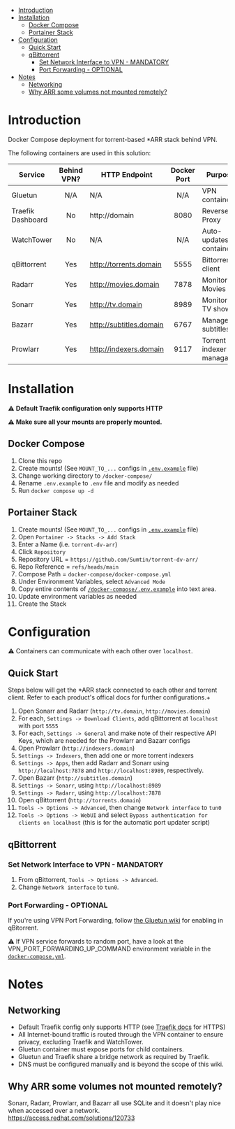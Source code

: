 - [Introduction](#introduction)
- [Installation](#installation)
  - [Docker Compose](#docker-compose)
  - [Portainer Stack](#portainer-stack)
- [Configuration](#configuration)
  - [Quick Start](#quick-start)
  - [qBittorrent](#qbittorrent)
    - [Set Network Interface to VPN - MANDATORY](#set-network-interface-to-vpn---mandatory)
    - [Port Forwarding - OPTIONAL](#port-forwarding---optional)
- [Notes](#notes)
  - [Networking](#networking)
  - [Why ARR some volumes not mounted remotely?](#why-arr-some-volumes-not-mounted-remotely)


# Introduction
Docker Compose deployment for torrent-based *ARR stack behind VPN.

The following containers are used in this solution:

| Service | Behind VPN? | HTTP Endpoint | Docker Port | Purpose | Official Docs |
|---|:---:|---|:---:|---|---|
|Gluetun|N/A|N/A|N/A|VPN container|https://github.com/qdm12/gluetun-wiki|
|Traefik Dashboard|No|http://domain|8080|Reverse Proxy|https://doc.traefik.io/|
|WatchTower|No|N/A|N/A|Auto-updates containers|https://github.com/containrrr/watchtower| 
|qBittorrent|Yes|http://torrents.domain|5555|Bittorrent client|https://github.com/qbittorrent/qBittorrent/wiki|
|Radarr|Yes|http://movies.domain|7878|Monitors Movies|https://wiki.servarr.com/radarr|
|Sonarr|Yes|http://tv.domain|8989|Monitors TV shows|https://wiki.servarr.com/en/sonarr|
|Bazarr|Yes|http://subtitles.domain|6767|Manages subtitles|https://www.bazarr.media/|
|Prowlarr|Yes|http://indexers.domain|9117|Torrent indexer managager |https://wiki.servarr.com/en/prowlarr|

# Installation

:warning: **Default Traefik configuration only supports HTTP**

:warning: **Make sure all your mounts are properly mounted.**

## Docker Compose

1. Clone this repo
2. Create mounts! (See `MOUNT_TO_...` configs in [`.env.example`](ttps://github.com/Sumtin/torrent-dv-arr/blob/main/docker-compose/.env.exam) file)
3. Change working directory to `/docker-compose/`
4. Rename `.env.example` to `.env` file and modify as needed
6. Run `docker compose up -d`

## Portainer Stack

1. Create mounts! (See `MOUNT_TO_...` configs in [`.env.example`](ttps://github.com/Sumtin/torrent-dv-arr/blob/main/docker-compose/.env.exam) file)
2. Open `Portainer -> Stacks -> Add Stack`
3. Enter a Name (i.e. `torrent-dv-arr`)
4. Click `Repository`
5. Repository URL = `https://github.com/Sumtin/torrent-dv-arr/`
6. Repo Reference = `refs/heads/main`
7. Compose Path = `docker-compose/docker-compose.yml`
8. Under Environment Variables, select `Advanced Mode`
9. Copy entire contents of [`/docker-compose/.env.example`](https://github.com/Sumtin/torrent-dv-arr/blob/main/docker-compose/.env.example) into text area.
10. Update environment variables as needed
11. Create the Stack

# Configuration

:warning: Containers can communicate with each other over `localhost`.

## Quick Start

Steps below will get the *ARR stack connected to each other and torrent client. Refer to each product's offical docs for further configurations.+

1. Open Sonarr and Radarr (`http://tv.domain`, `http://movies.domain`)
2. For each, `Settings -> Download Clients`, add qBittorrent at `localhost` with port `5555`
3. For each, `Settings -> General` and make note of their respective API Keys, which are needed for the Prowlarr and Bazarr configs
4. Open Prowlarr (`http://indexers.domain`)
5. `Settings -> Indexers`, then add one or more torrent indexers
6. `Settings -> Apps`, then add Radarr and Sonarr using `http://localhost:7878` and `http://localhost:8989`, respectively.
7. Open Bazarr (`http://subtitles.domain`)
8. `Settings -> Sonarr`, using `http://localhost:8989`
9.  `Settings -> Radarr`, using `http://localhost:7878`
10. Open qBittorrent (`http://torrents.domain`)
11. `Tools -> Options -> Advanced`, then change `Network interface` to `tun0`
12. `Tools -> Options -> WebUI` and select `Bypass authentication for clients on localhost` (this is for the automatic port updater script)

## qBittorrent

### Set Network Interface to VPN - MANDATORY

1. From qBittorrent, `Tools -> Options -> Advanced`.
2. Change `Network interface` to `tun0`.

### Port Forwarding - OPTIONAL

If you're using VPN Port Forwarding, follow [the Gluetun wiki](https://github.com/qdm12/gluetun-wiki/blob/main/setup/advanced/vpn-port-forwarding.md) for enabling in qBitorrent.

:warning: If VPN service forwards to random port, have a look at the VPN_PORT_FORWARDING_UP_COMMAND environment variable in the [`docker-compose.yml`](https://github.com/Sumtin/torrent-dv-arr/blob/main/docker-compose/docker-compose.yml).

# Notes

## Networking

- Default Traefik config only supports HTTP (see [Traefik docs](https://doc.traefik.io/) for HTTPS)
- All Internet-bound traffic is routed through the VPN container to ensure privacy, excluding Traefik and WatchTower.  
- Gluetun container must expose ports for child containers.
- Gluetun and Traefik share a bridge network as required by Traefik.
- DNS must be configured manually and is beyond the scope of this wiki.

## Why ARR some volumes not mounted remotely?

Sonarr, Radarr, Prowlarr, and Bazarr all use SQLite and it doesn't play nice when accessed over a network. 
https://access.redhat.com/solutions/120733
